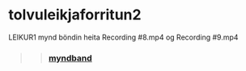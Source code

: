 # tolvuleikjaforritun2

LEIKUR1
mynd böndin heita Recording #8.mp4 og Recording #9.mp4
>>### [myndband](#8.mp4)
